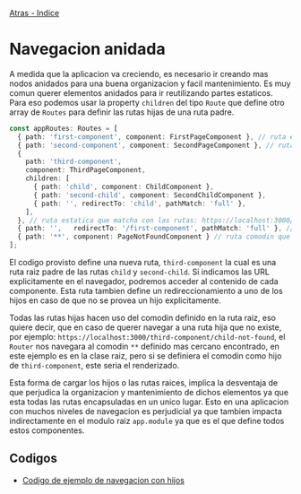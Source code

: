 [Atras - Indice](https://github.com/daniel18acevedo/DA2-Tecnologia/tree/angular-navigation)

# Navegacion anidada

A medida que la aplicacion va creciendo, es necesario ir creando mas nodos anidados para una buena organizacion y facil mantenimiento. Es muy comun querer elementos anidados para ir reutilizando partes estaticos. Para eso podemos usar la property `children` del tipo `Route` que define otro array de `Routes` para definir las rutas hijas de una ruta padre.

```TypeScript
const appRoutes: Routes = [
  { path: 'first-component', component: FirstPageComponent }, // ruta estatica que matcha con la ruta: https://localhost:3000/first-component
  { path: 'second-component', component: SecondPageComponent }, // ruta estatica que matcha con la ruta: https://localhost:3000/second-component
  {
    path: 'third-component',
    component: ThirdPageComponent,
    children: [
      { path: 'child', component: ChildComponent },
      { path: 'second-child', component: SecondChildComponent },
      { path: '', redirectTo: 'child', pathMatch: 'full' },
    ],
  }, // ruta estatica que matcha con las rutas: https://localhost:3000/third-component/child, https://localhost:3000/third-component/second-child yhttps://localhost:3000/third-component
  { path: '',   redirectTo: '/first-component', pathMatch: 'full' }, // ruta vacia que matchea con la ruta por defecto: https://localhost:3000/
  { path: '**', component: PageNotFoundComponent } // ruta comodin que matchea con cualquier ruta que no matchee con las anteriores
];
```

El codigo provisto define una nueva ruta, `third-component` la cual es una ruta raiz padre de las rutas `child` y `second-child`. Si indicamos las URL explicitamente en el navegador, podremos acceder al contenido de cada componente. Esta ruta tambien define un redireccionamiento a uno de los hijos en caso de que no se provea un hijo explicitamente.

Todas las rutas hijas hacen uso del comodin definido en la ruta raiz, eso quiere decir, que en caso de querer navegar a una ruta hija que no existe, por ejemplo: `https://localhost:3000/third-component/child-not-found`, el `Router` nos navegara al comodin `**` definido mas cercano encontrado, en este ejemplo es en la clase raiz, pero si se definiera el comodin como hijo de `third-component`, este seria el renderizado.

Esta forma de cargar los hijos o las rutas raices, implica la desventaja de que perjudica la organizacion y mantenimiento de dichos elementos ya que esta todas las rutas encapsuladas en un unico lugar. Esto en una aplicacion con muchos niveles de navegacion es perjudicial ya que tambien impacta indirectamente en el modulo raiz `app.module` ya que es el que define todos estos componentes.

## Codigos

- [Codigo de ejemplo de navegacion con hijos](https://github.com/daniel18acevedo/DA2-Tecnologia/tree/angular-navigation/1-%20Angular%20application/MyNavigationWithChildrenExampleApp)

